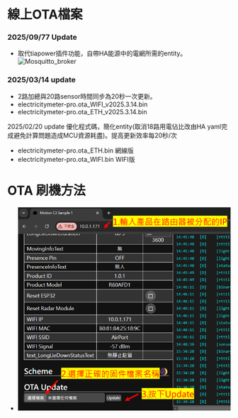 # 線上OTA檔案
### 2025/09/77 Update
- 取代tiapower插件功能，自帶HA能源中的電網所需的entity。
![Mosquitto_broker](/electricity_meter_pro_20way/p123.png)
### 2025/03/14 update
- 2路加總與20路sensor時間同步為20秒一次更新。
- electricitymeter-pro.ota_WIFI_v2025.3.14.bin
- electricitymeter-pro.ota_ETH_v2025.3.14.bin

2025/02/20 update
優化程式碼，簡化entity(取消18路用電佔比改由HA yaml完成避免計算問題造成MCU資源耗盡)。提高更新效率每20秒/次

- electricitymeter-pro.ota_ETH.bin 網線版
- electricitymeter-pro.ota_WIFI.bin WIFI版


# OTA 刷機方法
- ![Mosquitto_broker](/wall_switch/image/ota.png)  
